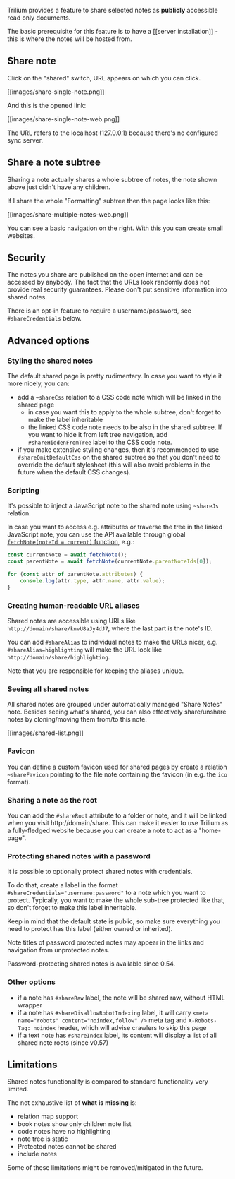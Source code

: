 Trilium provides a feature to share selected notes as **publicly** accessible read only documents.

The basic prerequisite for this feature is to have a [[server installation]] - this is where the notes will be hosted from.

## Share note

Click on the "shared" switch, URL appears on which you can click.

[[images/share-single-note.png]]

And this is the opened link:

[[images/share-single-note-web.png]]

The URL refers to the localhost (127.0.0.1) because there's no configured sync server.

## Share a note subtree

Sharing a note actually shares a whole subtree of notes, the note shown above just didn't have any children.

If I share the whole "Formatting" subtree then the page looks like this:

[[images/share-multiple-notes-web.png]]

You can see a basic navigation on the right. With this you can create small websites.

## Security

The notes you share are published on the open internet and can be accessed by anybody. The fact that the URLs look randomly does not provide real security guarantees. Please don't put sensitive information into shared notes.

There is an opt-in feature to require a username/password, see `#shareCredentials` below.

## Advanced options

### Styling the shared notes

The default shared page is pretty rudimentary. In case you want to style it more nicely, you can:

* add a `~shareCss` relation to a CSS code note which will be linked in the shared page
  * in case you want this to apply to the whole subtree, don't forget to make the label inheritable 
  * the linked CSS code note needs to be also in the shared subtree. If you want to hide it from left tree navigation, add `#shareHiddenFromTree` label to the CSS code note.
* if you make extensive styling changes, then it's recommended to use `#shareOmitDefaultCss` on the shared subtree so that you don't need to override the default stylesheet (this will also avoid problems in the future when the default CSS changes).

### Scripting

It's possible to inject a JavaScript note to the shared note using `~shareJs` relation.

In case you want to access e.g. attributes or traverse the tree in the linked JavaScript note, you can use the API available through global [`fetchNote(noteId = current)` function](https://github.com/zadam/trilium/blob/master/src/public/app/share.js), e.g.:

```javascript
const currentNote = await fetchNote();
const parentNote = await fetchNote(currentNote.parentNoteIds[0]);

for (const attr of parentNote.attributes) {
    console.log(attr.type, attr.name, attr.value);
}
```

### Creating human-readable URL aliases

Shared notes are accessible using URLs like `http://domain/share/knvU8aJy4dJ7`, where the last part is the note's ID.

You can add `#shareAlias` to individual notes to make the URLs nicer, e.g. `#shareAlias=highlighting` will make the URL look like `http://domain/share/highlighting`.

Note that you are responsible for keeping the aliases unique.

### Seeing all shared notes

All shared notes are grouped under automatically managed "Share Notes" note. Besides seeing what's shared, you can also effectively share/unshare notes by cloning/moving them from/to this note.

[[images/shared-list.png]]

### Favicon

You can define a custom favicon used for shared pages by create a relation `~shareFavicon` pointing to the file note containing the favicon (in e.g. the `ico` format).

### Sharing a note as the root

You can add the `#shareRoot` attribute to a folder or note, and it will be linked when you visit http://domain/share. This can make it easier to use Trilium as a fully-fledged website because you can create a note to act as a "home-page".

### Protecting shared notes with a password

It is possible to optionally protect shared notes with credentials.

To do that, create a label in the format `#shareCredentials="username:password"` to a note which you want to protect. Typically, you want to make the whole sub-tree protected like that, so don't forget to make this label inheritable.

Keep in mind that the default state is public, so make sure everything you need to protect has this label (either owned or inherited).

Note titles of password protected notes may appear in the links and navigation from unprotected notes.

Password-protecting shared notes is available since 0.54.

### Other options

* if a note has `#shareRaw` label, the note will be shared raw, without HTML wrapper
* if a note has `#shareDisallowRobotIndexing` label, it will carry `<meta name="robots" content="noindex,follow" />` meta tag and `X-Robots-Tag: noindex` header, which will advise crawlers to skip this page
* if a text note has `#shareIndex` label, its content will display a list of all shared note roots (since v0.57)

## Limitations

Shared notes functionality is compared to standard functionality very limited.

The not exhaustive list of **what is missing** is:

* relation map support
* book notes show only children note list
* code notes have no highlighting
* note tree is static
* Protected notes cannot be shared
* include notes

Some of these limitations might be removed/mitigated in the future.
